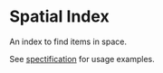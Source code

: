 # Spatial Index

An index to find items in space.

See [spectification](index.spec.ts) for usage examples.
